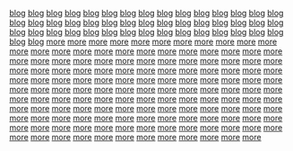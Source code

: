 <a href="https://chargers-batteries.com/trigger.php?r_link=https://slotgamegalaxy.info/">blog</a>
<a href="https://chedot.com/link/?link=https://slotgamegalaxy.info/">blog</a>
<a href="https://go.parvanweb.ir/index.php?url=https://slotgamegalaxy.info/">blog</a>
<a href="https://flyd.ru/away.php?to=https://slotgamegalaxy.info/">blog</a>
<a href="https://center-biz.ru/go.php?url=https://slotgamegalaxy.info/">blog</a>
<a href="https://www.iex.nl/go/14074/Link.aspx?url=https://limcelle.blogspot.com">blog</a>
<a href="https://www.waltrop.de/Inhalte/Allgemein/externerlink.asp?ziel=limcelle.blogspot.com/&druckansicht=ja">blog</a>
<a href="http://www.peacememorial.org/System/Login.asp?id=52012&Referer=https%3A%2F%2Flimcelle.blogspot.com%2F">blog</a>
<a href="https://www.golossamara.ru/cat/go.php?url=https://slotgamegalaxy.info/">blog</a>
<a href="https://www.wdlinux.cn/url.php?url=https://slotgamegalaxy.info/">blog</a>
<a href="https://www.rostcash.ru/go.php?url=https://slotgamegalaxy.info/">blog</a>
<a href="https://www.bassfishing.org/OL/ol.cfm?link=https://slotgamegalaxy.info/">blog</a>
<a href="https://centroarts.com/go.php?https://slotgamegalaxy.info/">blog</a>
<a href="https://www.gladbeck.de/ExternerLink.asp?ziel=limcelle.blogspot.com/&druckansicht=ja">blog</a>
<a href="https://panowalks.com/embed/9AVBsOqPuKxFQtYKppSBPgZvyjCL/b.php?id=CAoSLEFGMVFpcE9fbDNiNFZnMkZPd0R4bnF4NGVUMmktdnh3T1Jwbi1ReVRFMHds&h=291.47&p=0.32&z=1.5&l=1&b=colorwaves&b1=%20&b1s=12&b2=%20&b2s=24&b3=Suite%20mit%20Gartenblick&b3s=15&tu=https://slotgamegalaxy.info/">blog</a>
<a href="https://legacy.merkfunds.com/exit/?url=https://slotgamegalaxy.info/">blog</a>
<a href="https://kellyclarksonriddle.com/gbook/go.php?url=https://slotgamegalaxy.info/">blog</a>
<a href="https://mycounter.ua/go.php?https://slotgamegalaxy.info/">blog</a>
<a href="https://www.saabsportugal.com/forum/index.php?thememode=full;redirect=https://slotgamegalaxy.info/">blog</a>
<a href="https://www.eas-racing.se/gbook/go.php?url=https://slotgamegalaxy.info/">blog</a>
<a href="https://community.freeriderhd.com/redirect/?url=https://slotgamegalaxy.info/">blog</a>
<a href="https://www.nnjjzj.com/Go.asp?url=https://slotgamegalaxy.info/">blog</a>
<a href="https://wfido.ru/link?u=https://slotgamegalaxy.info/">blog</a>
<a href="https://eridan.websrvcs.com/System/Login.asp?id=48747&Referer=https%3A%2F%2Flimcelle.blogspot.com%2F">blog</a>
<a href="https://auth.mindmixer.com/GetAuthCookie?returnUrl=https://slotgamegalaxy.info/">blog</a>
<a href="https://www.kwconnect.com/redirect?url=https://limcelle.blogspot.com">blog</a>
<a href="http://marketplace.salisburypost.com/AdHunter/salisburypost/Home/EmailFriend?url=https://slotgamegalaxy.info/">blog</a>
<a href="https://waimeaweekly.localnewspapers.co.nz/jump.php?link=https://slotgamegalaxy.info/">blog</a>
<a href="https://www.localmeatmilkeggs.org/facebook.php?URL=https://slotgamegalaxy.info/">blog</a>
<a href="https://www.paltalk.com/linkcheck?url=https://slotgamegalaxy.info/">blog</a>
<a href="http://www.manchestercommunitychurch.com/System/Login.asp?id=54398&Referer=https%3A%2F%2Flimcelle.blogspot.com%2F">blog</a>
<a href="https://vpdu.dthu.edu.vn/linkurl.aspx?link=https://slotgamegalaxy.info/">blog</a>
<a href="https://www.mifanli.com/go_aw/?url=https://slotgamegalaxy.info/">blog</a>
<a href="https://www.tourplanisrael.com/redir/?url=https://slotgamegalaxy.info/">blog</a>
<a href="https://www.d-e-a.eu/newsletter/redirect.php?link=https://slotgamegalaxy.info/">blog</a>
<a href="https://www.lissakay.com/institches/index.php?URL=https://slotgamegalaxy.info/">blog</a>
<a href="https://www.stadt-gladbeck.de/ExternerLink.asp?ziel=https://slotgamegalaxy.info/&druckansicht=ja">blog</a>
<a href="https://www.botterweg.com/tabid/298/lotid/20988/Lot-20988.aspx?language=en-US&returnurl=https://slotgamegalaxy.info/">blog</a>
<a href="http://n2ch.net/x?u=https://slotgamegalaxy.info/&guid=ON">blog</a>
<a href="https://luminous-lint.com/app/iframe/photographer/Frantisek__Drtikol/limcelle.blogspot.com/">blog</a>
<a href="https://my.sistemagorod.ru/away?to=limcelle.blogspot.com/">blog</a>
<a href="https://www.textise.net/showtext.aspx?strurl=limcelle.blogspot.com%2F">blog</a>
<a href="https://www.01caijing.com/go.htm?url=limcelle.blogspot.com/">blog</a>
<a href="https://www.masculist.ru/go/url=https://slotgamegalaxy.info/">blog</a>
<a href="https://pw.mail.ru/forums/fredirect.php?url=limcelle.blogspot.com/">blog</a>
<a href="https://beta-doterra.myvoffice.com/Application/index.cfm?&EnrollerID=1&Theme=Default&ReturnUrl=limcelle.blogspot.com/">blog</a>
<a href="https://ba.do4a.me/proxy.php?link=https://slotgamegalaxy.info/">blog</a>
<a href="http://halgatewood.com/responsive/?url=https://slotgamegalaxy.info/">more</a>
<a href="https://www.agriturismo-grosseto.it/agrisite2.php?idagri=2483&possito=9059&chref=https://slotgamegalaxy.info/">more</a>
<a href="https://wikiroutes.info/zh/away?to=https://slotgamegalaxy.info/">more</a>
<a href="https://secure.spicecash.com/hosted_sssh_galleries/3/imagepages/image9.htm?link=https://slotgamegalaxy.info/">more</a>
<a href="http://wartank.ru/?0-1.IlinkListener-showSigninlink&channelId=30152&partnerUrl=limcelle.blogspot.com">more</a>
<a href="https://member.findall.co.kr/stipulation/Local.asp?targetpage=http%3A%2F%2Fwww.findall.co.kr&basehost=limcelle.blogspot.com">more</a>
<a href="https://himagame.net/bbs/pokemonsougou.php?mode=url&page=1&home=https://slotgamegalaxy.info/">more</a>
<a href="https://en.alzahra.ac.ir/gl/web/vietnam/home/-/blogs/87206?_33_redirect=https://slotgamegalaxy.info/">more</a>
<a href="https://vanpraet.be/?URL=https://slotgamegalaxy.info/">more</a>
<a href="https://nabchelny.ru/welcome/blindversion/normal?callback=https://slotgamegalaxy.info/">more</a>
<a href="https://www.cafe10th.co.nz/?URL=https://slotgamegalaxy.info/">more</a>
<a href="https://www.weaponslaw.org/?URL=https://slotgamegalaxy.info/">more</a>
<a href="https://kwekerijdebelder.nl/?URL=https://slotgamegalaxy.info/">more</a>
<a href="http://www.newhopebible.net/System/Login.asp?id=49429&Referer=https%3A%2F%2Flimcelle.blogspot.com">more</a>
<a href="https://marketplace.picayuneitem.com/AdHunter/picayune/Home/EmailFriend?url=https://slotgamegalaxy.info/">more</a>
<a href="https://www.croftprimary.co.uk/warrington/primary/croft/arenas/schoolwebsite/calendar/calendar?backto=https%3A%2F%2Flimcelle.blogspot.com">more</a>
<a href="http://www.manchestercommunitychurch.com/System/Login.asp?id=54398&Referer=https%3A%2F%2Flimcelle.blogspot.com">more</a>
<a href="https://www.veletrhyavystavy.cz/phpAds/adclick.php?bannerid=143&zoneid=299&source=&dest=https://slotgamegalaxy.info/">more</a>
<a href="https://tinhte.vn/proxy.php?link=https://slotgamegalaxy.info/">more</a>
<a href="https://radio.cancaonova.com/iframe-loader/?t=Ais-IgrejanoMundo-R%C3%83%C2%A1dio&ra=&url=https://slotgamegalaxy.info/">more</a>
<a href="https://marketplace.tryondailybulletin.com/AdHunter/Tryon/Home/EmailFriend?url=https://slotgamegalaxy.info/">more</a>
<a href="https://www.signlink.co.uk/ACL.aspx?t=3&i=494&l=https://slotgamegalaxy.info/">more</a>
<a href="https://www.sougoseo.com/rank.cgi?mode=link&id=847&url=https://slotgamegalaxy.info/">more</a>
<a href="http://projects.europa.ba/ProjectDetails/Index/PCL_46?returnurl=https%3A%2F%2Flimcelle.blogspot.com">more</a>
<a href="https://st-marys.swindon.sch.uk/swindon/primary/st-marys/arenas/ourwebsitecommunity/calendar?backto=http%3A%2F%2Fkalipakem.com">more</a>
<a href="http://www.calvaryofhope.org/System/Login.asp?id=40872&Referer=https%3A%2F%2Flimcelle.blogspot.com">more</a>
<a href="https://www.delisnacksonline.nl/bestellen?URL=https://slotgamegalaxy.info/">more</a>
<a href="https://marketplace.thepostsearchlight.com/AdHunter/bainbridge/Home/EmailFriend?url=https://slotgamegalaxy.info/">more</a>
<a href="https://www.vavilovsar.ru/sys/include/links.php?go=https://slotgamegalaxy.info/">more</a>
<a href="https://marketplace.thetidewaternews.com/AdHunter/tidewaternews/Home/EmailFriend?url=https://slotgamegalaxy.info/">more</a>
<a href="https://www.scga.org/Account/AccessDenied.aspx?URL=https://slotgamegalaxy.info/">more</a>
<a href="https://lawsociety-barreau.nb.ca/?URL=https://slotgamegalaxy.info/">more</a>
<a href="https://bluecorkscrew.com/Store/WebDevelopment/tabid/522/ctl/CompareItems/mid/1909/Default.aspx?Returnurl=https://slotgamegalaxy.info/">more</a>
<a href="https://www.professionalroofconsultants.com/?URL=https://slotgamegalaxy.info/">more</a>
<a href="https://www.forum-wodociagi.pl/system/links/3a337d509d017c7ca398d1623dfedf85.html?link=https://slotgamegalaxy.info/">more</a>
<a href="https://gcup.ru/go?https://slotgamegalaxy.info/">more</a>
<a href="https://marketplace.vicksburgpost.com/AdHunter/vicksburg/Home/EmailFriend?url=https://slotgamegalaxy.info/">more</a>
<a href="https://eridan.websrvcs.com/System/Login.asp?id=48747&Referer=https%3A%2F%2Fwww.limcelle.blogspot.com">more</a>
<a href="https://www.infodrogy.sk/poradna/sprava/538?returnURL=https://slotgamegalaxy.info/">more</a>
<a href="https://www.yaguo.ru/links.php?go=https://slotgamegalaxy.info/">more</a>
<a href="https://www.comie.org.mx/v1/revista/visualizador.php?articulo=ART57002&criterio=https://slotgamegalaxy.info/">more</a>
<a href="https://lastapasdelola.com/?URL=https://slotgamegalaxy.info/">more</a>
<a href="https://www.actiumland.com.au/?URL=https://slotgamegalaxy.info/">more</a>
<a href="https://eastandpartners.com/?URL=https://slotgamegalaxy.info/">more</a>
<a href="https://www.peru-retail.com/?adid=104597&url=https%3A%2F%2Flimcelle.blogspot.com">more</a>
<a href="https://blueworldtv.com/?URL=https://slotgamegalaxy.info/">more</a>
<a href="https://schwarzreport.org/?URL=https://slotgamegalaxy.info/">more</a>
<a href="https://lincolndailynews.com/adclicks/count.php?adfile=/atlanta_bank_lda_LUAL_2016.png&url=https://slotgamegalaxy.info/">more</a>
<a href="https://wko.madison.at/index.php?id=210&rid=t_564393&mid=788&jumpurl=https://slotgamegalaxy.info/">more</a>
<a href="https://wpnet.org/?URL=https://slotgamegalaxy.info/">more</a>
<a href="http://era-comm.eu/newsletter_alt/browser.php?hf=E158C208A2B14077.htm&utf8=1&Unsublink=https://slotgamegalaxy.info/">more</a>
<a href="https://go2delphi.com/?URL=https://slotgamegalaxy.info/">more</a>
<a href="http://www.nexto.pl/rf/pg?url=https://slotgamegalaxy.info/">more</a>
<a href="https://marketplace.alexcityoutlook.com/AdHunter/alexcity/Home/EmailFriend?url=https://slotgamegalaxy.info/">more</a>
<a href="https://www.skoladesignu.sk/?URL=https://slotgamegalaxy.info/">more</a>
<a href="https://wp-templates.ru/bitrix/rk.php?goto=https://slotgamegalaxy.info/">more</a>
<a href="https://iter.com.ua/?URL=https://slotgamegalaxy.info/">more</a>
<a href="https://beseurope.com/index.php/?URL=https://slotgamegalaxy.info/">more</a>
<a href="https://marketplace.andalusiastarnews.com/AdHunter/Andalusia/Home/EmailFriend?url=https://slotgamegalaxy.info/">more</a>
<a href="http://marketplace.salisburypost.com/AdHunter/salisburypost/Home/EmailFriend?url=https://slotgamegalaxy.info/">more</a>
<a href="https://legacy.merkfunds.com/exit/?url=https://slotgamegalaxy.info/">more</a>
<a href="http://celinaumc.org/System/Login.asp?id=45779&Referer=https%3A%2F%2Flimcelle.blogspot.com">more</a>
<a href="https://www.paltalk.com/linkcheck?url=http://www.limcelle.blogspot.com">more</a>
<a href="https://www.whitening-navi.info/cgi/search-smartphone/rank.cgi?mode=link&id=1431&url=https://slotgamegalaxy.info/">more</a>
<a href="https://kompasinwestycji.pl/openx/www/delivery/ck.php?ct=1&oaparams=2__bannerid=32__zoneid=1__cb=f6987ff8ee__oadest=https://slotgamegalaxy.info/">more</a>
<a href="https://www.kkbagala.sk/?URL=https://slotgamegalaxy.info/">more</a>
<a href="http://www.lighthousehoptown.org/System/Login.asp?id=55666&Referer=https%3A%2F%2Flimcelle.blogspot.com">more</a>
<a href="https://regentmedicalcare.com/?URL=https://slotgamegalaxy.info/">more</a>
<a href="https://www.atari.org/links/frameit.cgi?footer=YES&back=https://slotgamegalaxy.info/">more</a>
<a href="https://www.horsesmouth.com/linkTrack.aspx?u=https://slotgamegalaxy.info/">more</a>
<a href="https://phongkhamdakhoahn.org/301.php?url=https://slotgamegalaxy.info/">more</a>
<a href="https://www.pcpitstop.com/offsite.asp?https://slotgamegalaxy.info/">more</a>
<a href="https://panowalks.com/embed/9AVBsOqPuKxFQtYKppSBPgZvyjCL/b.php?dispatch.com/AdHunter/Kenbridge/Home/EmailFriend?url=https://slotgamegalaxy.info/">more</a>
<a href="https://marketplace.suffolknewsherald.com/AdHunter/suffolknewsherald/Home/EmailFriend?url=https://slotgamegalaxy.info/">more</a>
<a href="https://www.rentv.com/phpAds/adclick.php?bannerid=140&zoneid=8&source=&dest=https://slotgamegalaxy.info/">more</a>
<a href="https://www.civicvoice.org.uk/?URL=https://slotgamegalaxy.info/">more</a>
<a href="https://danielco.net/?URL=https://slotgamegalaxy.info/">more</a>
<a href="https://poliklinika-sebetic.hr/?URL=https://slotgamegalaxy.info/">more</a>
<a href="https://www.smartspace.ws/login.php?TraderId=1123&rdurl=https://slotgamegalaxy.info/">more</a>
<a href="http://www.peacememorial.org/System/Login.asp?id=52012&Referer=https%3A%2F%2Flimcelle.blogspot.com">more</a>
<a href="https://www.localmeatmilkeggs.org/facebook.php?URL=https://slotgamegalaxy.info/">more</a>
<a href="https://www3.valueline.com/vlac/logon.aspx?lp=https://slotgamegalaxy.info/">more</a>
<a href="https://tpchousing.com/?URL=https://slotgamegalaxy.info/">more</a>
<a href="https://www.140online.com/AnalysisRedirect.ashx?url=https://slotgamegalaxy.info/">more</a>
<a href="https://kyouseirank.dental-clinic.com/cgi/search-smartphone/rank.cgi?mode=link&id=658&url=https://slotgamegalaxy.info/">more</a>
<a href="https://designbiz.com/absolutebm/linkToWebURL.asp?URL=https://slotgamegalaxy.info/">more</a>
<a href="https://www.event.divine-id.com/panel/visite.php?news=1016&id=1234268&link=https://slotgamegalaxy.info/">more</a>
<a href="https://www.ehso.com/ehsord.php?URL=https%3A%2F%2Flimcelle.blogspot.com">more</a>
<a href="https://marketplace.irontontribune.com/AdHunter/irontontribune/Home/EmailFriend?url=https://slotgamegalaxy.info/">more</a>
<a href="https://www.sculptmydream.com/sdm_loader.php?return=https://slotgamegalaxy.info/">more</a>
<a href="https://galen-research.com/?URL=https://slotgamegalaxy.info/">more</a>
<a href="http://interracialmilfmovies.com/cgi-bin/atx/out.cgi?id=130&tag=toplist&trade=https://slotgamegalaxy.info/">more</a>
<a href="http://www.sexblackporn.com/cgi-bin/at3/out.cgi?id=170&tag=top&trade=https://slotgamegalaxy.info/">more</a>
<a href="http://www.gayblackcocks.net/crtr/cgi/out.cgi?id=25&tag=toplist&trade=https://slotgamegalaxy.info/">more</a>
<a href="http://www.shemalevideos.eu/cgi-bin/atx/out.cgi?trade=https://slotgamegalaxy.info/">more</a>
<a href="http://www.free-ebony-movies.com/cgi-bin/at3/out.cgi?id=134&tag=top&trade=https://slotgamegalaxy.info/">more</a>
<a href="https://www.domaininfofree.com/domain-traffic/limcelle.blogspot.com">more</a>
<a href="http://www.interracialhall.com/cgi-bin/atx/out.cgi?id=30&trade=https://slotgamegalaxy.info/">more</a>
<a href="http://www.xxxmatureclips.com/cgi-bin/atx/out.cgi?trade=https://slotgamegalaxy.info/">more</a>
<a href="https://arsiv.perakende.org/yonlendir?url=https://slotgamegalaxy.info/&bid=4">more</a>
<a href="http://www.sistasblackass.com/cgi-bin/at3/out.cgi?id=136&tag=topbtw&trade=https://slotgamegalaxy.info/">more</a>
<a href="http://www.staudy.de/url?q=https://slotgamegalaxy.info/">more</a>
<a href="http://www.prettyblackporn.com/tp/out.php?p=&fc=1&link=&gg=&url=https://slotgamegalaxy.info/">more</a>
<a href="http://www.malehotmovies.com/cgi-bin/atx/out.cgi?id=71&tag=top1&trade=https://slotgamegalaxy.info/">more</a>
<a href="https://toolbarqueries.google.co.mz/url?q=https://slotgamegalaxy.info/">more</a>
<a href="https://image.google.ml/url?rct=j&sa=t&url=https://slotgamegalaxy.info/">more</a>
<a href="http://twinks-movies.com/cgi-bin/at3/out.cgi?id=135&tag=toplist&trade=https://slotgamegalaxy.info/">more</a>
<a href="http://cumtranny.com/cgi-bin/atx/out.cgi?id=18&tag=top&trade=https://slotgamegalaxy.info/">more</a>
<a href="http://www.psiskola.com/navstevni_kniha/go.php?url=https://slotgamegalaxy.info/">more</a>
<a href="http://easymaturewomen.com/cgi-bin/at3/out.cgi?id=144&tag=top1&trade=https://slotgamegalaxy.info/">more</a>
<a href="http://fabulousshemales.com/cgi-bin/at3/out.cgi?id=42&tag=top&trade=https://slotgamegalaxy.info/">more</a>
<a href="http://trane-russia.su/bitrix/redirect.php?goto=https://slotgamegalaxy.info/">more</a>
<a href="http://www.maxpornsite.com/cgi-bin/atx/out.cgi?id=111&tag=toplist&trade=https://slotgamegalaxy.info/">more</a>
<a href="https://feedbackbox.de/feedback.php?user=jajaneenee&msgid=Tinnitus&pageReferer=https://slotgamegalaxy.info/">more</a>
<a href="http://www.blackgayporn.net/cgi-bin/atx/out.cgi?id=28&tag=top&trade=https://slotgamegalaxy.info/">more</a>
<a href="http://www.unlweb.net/wiki/api.php?action=https://slotgamegalaxy.info/">more</a>
<a href="https://careerarcher.net/jobclick/?RedirectURL=https://slotgamegalaxy.info/">more</a>
<a href="http://adjack.net/track/count.asp?counter=1235-644&url=https://slotgamegalaxy.info/">more</a>
<a href="http://maturesexpussy.com/cgi-bin/atx/out.cgi?id=358&tag=top&trade=https://slotgamegalaxy.info/">more</a>
<a href="http://stec.webadsky.net/shop/bannerhit.php?bn_id=14&url=https://slotgamegalaxy.info/">more</a>
<a href="https://www.alakart.bg/web.php?restaurant_id=972&site=https://slotgamegalaxy.info/">more</a>
<a href="http://ladyboysurprises.com/cgi-bin/at3/out.cgi?trade=https://slotgamegalaxy.info/">more</a>
<a href="https://congratulatejobs.com/jobclick/?RedirectURL=https://slotgamegalaxy.info/">more</a>
<a href="https://www.lux30.ru/redirect/?g=https://slotgamegalaxy.info/">more</a>
<a href="http://www.blackpornfans.com/cgi-bin/at3/out.cgi?id=120&tag=toplist&trade=https://slotgamegalaxy.info/">more</a>
<a href="http://www.justshemalesex.com/cgi-bin/at3/out.cgi?id=147&tag=top&trade=https://slotgamegalaxy.info/">more</a>
<a href="http://www.perepel.com/forum/go.php?https://slotgamegalaxy.info/">more</a>
<a href="http://dpinterracial.com/cgi-bin/atx/out.cgi?id=58&tag=top1&trade=https://slotgamegalaxy.info/">more</a>
<a href="http://www.blacksonhotmilfs.com/cgi-bin/atx/out.cgi?id=181&tag=topbtwatx&trade=https://slotgamegalaxy.info/">more</a>
<a href="http://www.boymovies.com/cgi-bin/at3/out.cgi?c=1&s=60&l=cpic&u=https://slotgamegalaxy.info/">more</a>
<a href="http://www.justbustymilf.com/cgi-bin/at3/out.cgi?trade=https://slotgamegalaxy.info/">more</a>
<a href="http://the-highway.com/forum/ubbthreads.php?ubb=changeprefs&what=style&value=8&curl=https://slotgamegalaxy.info/">more</a>
<a href="https://fam.awomg.de/kunden/awo/ttw.nsf/setSizeMode?CreateDocument&url=https://slotgamegalaxy.info/">more</a>
<a href="http://pips.at/phpinfo.php?a[]=<a+href=https://slotgamegalaxy.info/">more</a>
<a href="http://cumshoter.com/cgi-bin/at3/out.cgi?id=106&tag=top&trade=https://slotgamegalaxy.info/">more</a>
<a href="https://ksp.sovrnhmao.ru/bitrix/redirect.php?goto=https://slotgamegalaxy.info/">more</a>
<a href="https://seodor.ru/proxy.php?link=https://slotgamegalaxy.info/">more</a>
<a href="http://www.tscocktail.com/cgi-bin/at3/out.cgi?id=28&tag=toplist&trade=https://slotgamegalaxy.info/">more</a>
<a href="https://ontheballaussies.com/x/cdn/?https://slotgamegalaxy.info/">more</a>
<a href="https://viprazbor.ru/redirect_away?site=https://slotgamegalaxy.info/">more</a>
